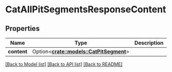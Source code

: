# CatAllPitSegmentsResponseContent

## Properties

Name | Type | Description | Notes
------------ | ------------- | ------------- | -------------
**content** | Option<[**crate::models::CatPitSegment**](CatPitSegment.md)> |  | [optional]

[[Back to Model list]](../README.md#documentation-for-models) [[Back to API list]](../README.md#documentation-for-api-endpoints) [[Back to README]](../README.md)


